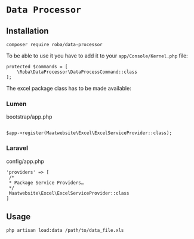 # `Data Processor`

## Installation

```
composer require roba/data-processor 
```


To be able to use it you have to add it to your `app/Console/Kernel.php` file:

```
protected $commands = [
    \Roba\DataProcessor\DataProcessCommand::class
];
```

The excel package class has to be made available:

### Lumen

bootstrap/app.php

```

$app->register(Maatwebsite\Excel\ExcelServiceProvider::class);

```

### Laravel

config/app.php

```
'providers' => [
 /*
 * Package Service Providers…
 */
 Maatwebsite\Excel\ExcelServiceProvider::class
]

```

## Usage

```
php artisan load:data /path/to/data_file.xls
```

